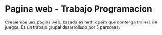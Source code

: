 # Pagina web - Trabajo Programacion
 Crearemos una pagina web, basada en netflix pero que contenga trailers de juegos. Es un trabajo grupal desarrollado por 5 personas.
